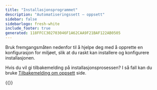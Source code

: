 ```yaml
---
title: "Installasjonsprogrammet"
description: "Automatiseringssett – oppsett"
sidebar: false
sidebarlogo: fresh-white
include_footer: true
generated: 118FFCC302703046F1A62CAA9F21BAF122AB0505
---
```


Bruk fremgangsmåten nedenfor til å hjelpe deg med å opprette en konfigurasjon for miljøet, slik at du raskt kan installere og konfigurere installasjonen.

Hvis du vil gi tilbakemelding på installasjonsprosessen? I så fall kan du bruke [Tilbakemelding om oppsett](/nb/get-started/setup-feedback) side.

{{<questions name="/content/nb/get-started/setup.json" completed="Takk for at du fullførte konfigurasjonstrinnene" showNavigationButtons=true locale="nb">}}
